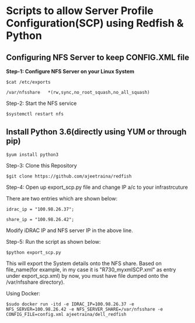 <h1>Scripts to allow Server Profile Configuration(SCP) using Redfish & Python</h1>

## Configuring NFS Server to keep CONFIG.XML file

<b>Step-1: Configure NFS Server on your Linux System</b>

```
$cat /etc/exports

/var/nfsshare   *(rw,sync,no_root_squash,no_all_squash)
```


Step-2: Start the NFS service

```
$systemctl restart nfs

```

## Install Python 3.6(directly using YUM or through pip)

```
$yum install python3

```

Step-3: Clone this Repository

```
$git clone https://github.com/ajeetraina/redfish

```
Step-4: Open up export_scp.py file and change IP a/c to your infrastrcuture


There are two entries which are shown below:

```
idrac_ip = "100.98.26.37";

share_ip = "100.98.26.42";
```

Modify iDRAC IP and NFS server IP in the above line.


Step-5: Run the script as shown below:

```
$python export_scp.py
```

This will export the System details onto the NFS share. Based on file_name(for example, in my case it is "R730_myxmlSCP.xml" as entry under export_scp.xml) by now, you must have file dumped onto the /var/nfsshare directory).

Using Docker:

```
$sudo docker run -itd -e IDRAC_IP=100.98.26.37 -e NFS_SERVER=100.98.26.42 -e NFS_SERVER_SHARE=/var/nfsshare -e CONFIG_FILE=config.xml ajeetraina/dell_redfish
```



